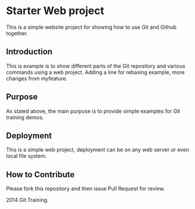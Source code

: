 # Starter Web project

This is a simple website project for showing how to use Git and Github together.

## Introduction

This is example is to show different parts of the Git repository and various commands using a web project. Adding a line for rebasing example, more changes from myfeature.

## Purpose

As stated above, the main purpose is to provide simple examples for Git training demos.

## Deployment

This is a simple web project, deployment can be on any web server or even local file system.

## How to Contribute

Please fork this repository and then issue Pull Request for review.

2014 Git.Training.